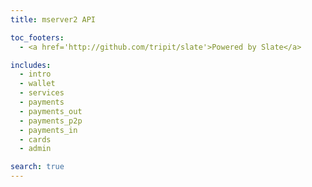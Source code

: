 ```yaml
---
title: mserver2 API

toc_footers:
  - <a href='http://github.com/tripit/slate'>Powered by Slate</a>

includes:
  - intro
  - wallet
  - services
  - payments
  - payments_out
  - payments_p2p
  - payments_in
  - cards
  - admin

search: true
---
```











